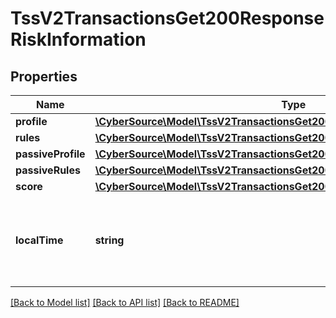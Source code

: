 # TssV2TransactionsGet200ResponseRiskInformation

## Properties
Name | Type | Description | Notes
------------ | ------------- | ------------- | -------------
**profile** | [**\CyberSource\Model\TssV2TransactionsGet200ResponseRiskInformationProfile**](TssV2TransactionsGet200ResponseRiskInformationProfile.md) |  | [optional] 
**rules** | [**\CyberSource\Model\TssV2TransactionsGet200ResponseRiskInformationRules[]**](TssV2TransactionsGet200ResponseRiskInformationRules.md) |  | [optional] 
**passiveProfile** | [**\CyberSource\Model\TssV2TransactionsGet200ResponseRiskInformationProfile**](TssV2TransactionsGet200ResponseRiskInformationProfile.md) |  | [optional] 
**passiveRules** | [**\CyberSource\Model\TssV2TransactionsGet200ResponseRiskInformationRules[]**](TssV2TransactionsGet200ResponseRiskInformationRules.md) |  | [optional] 
**score** | [**\CyberSource\Model\TssV2TransactionsGet200ResponseRiskInformationScore**](TssV2TransactionsGet200ResponseRiskInformationScore.md) |  | [optional] 
**localTime** | **string** | Time that the transaction was submitted in local time. | [optional] 

[[Back to Model list]](../README.md#documentation-for-models) [[Back to API list]](../README.md#documentation-for-api-endpoints) [[Back to README]](../README.md)


